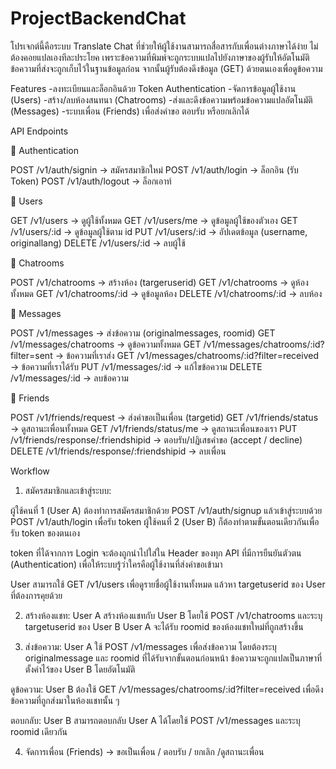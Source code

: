 # ProjectBackendChat

โปรเจกต์นี้คือระบบ Translate Chat ที่ช่วยให้ผู้ใช้งานสามารถสื่อสารกับเพื่อนต่างภาษาได้ง่าย ไม่ต้องคอยแปลเองทีละประโยค เพราะข้อความที่พิมพ์จะถูกระบบแปลไปยังภาษาของผู้รับให้อัตโนมัติ ข้อความที่ส่งจะถูกเก็บไว้ในฐานข้อมูลก่อน จากนั้นผู้รับต้องดึงข้อมูล (GET) ด้วยตนเองเพื่อดูข้อความ

Features
-ลงทะเบียนและล็อกอินด้วย Token Authentication
-จัดการข้อมูลผู้ใช้งาน (Users)
-สร้าง/ลบห้องสนทนา (Chatrooms)
-ส่งและดึงข้อความพร้อมข้อความแปลอัตโนมัติ (Messages)
-ระบบเพื่อน (Friends) เพื่อส่งคำขอ ตอบรับ หรือยกเลิกได้


API Endpoints

🔹 Authentication

POST /v1/auth/signin → สมัครสมาชิกใหม่
POST /v1/auth/login → ล็อกอิน (รับ Token)
POST /v1/auth/logout → ล็อกเอาท์


🔹 Users

GET /v1/users → ดูผู้ใช้ทั้งหมด
GET /v1/users/me → ดูข้อมูลผู้ใช้ของตัวเอง
GET /v1/users/:id → ดูข้อมูลผู้ใช้ตาม id
PUT /v1/users/:id → อัปเดตข้อมูล (username, originallang)
DELETE /v1/users/:id → ลบผู้ใช้


🔹 Chatrooms

POST /v1/chatrooms → สร้างห้อง (targeruserid)
GET /v1/chatrooms → ดูห้องทั้งหมด
GET /v1/chatrooms/:id → ดูข้อมูลห้อง
DELETE /v1/chatrooms/:id → ลบห้อง


🔹 Messages

POST /v1/messages → ส่งข้อความ (originalmessages, roomid)
GET /v1/messages/chatrooms → ดูข้อความทั้งหมด
GET /v1/messages/chatrooms/:id?filter=sent → ข้อความที่เราส่ง
GET /v1/messages/chatrooms/:id?filter=received → ข้อความที่เราได้รับ
PUT /v1/messages/:id → แก้ไขข้อความ
DELETE /v1/messages/:id → ลบข้อความ


🔹 Friends

POST /v1/friends/request → ส่งคำขอเป็นเพื่อน (targetid)
GET /v1/friends/status → ดูสถานะเพื่อนทั้งหมด
GET /v1/friends/status/me → ดูสถานะเพื่อนของเรา
PUT /v1/friends/response/:friendshipid → ตอบรับ/ปฏิเสธคำขอ (accept / decline)
DELETE /v1/friends/response/:friendshipid → ลบเพื่อน



Workflow
1. สมัครสมาชิกและเข้าสู่ระบบ:

ผู้ใช้คนที่ 1 (User A) ต้องทำการสมัครสมาชิกด้วย POST /v1/auth/signup แล้วเข้าสู่ระบบด้วย POST /v1/auth/login เพื่อรับ token
ผู้ใช้คนที่ 2 (User B) ก็ต้องทำตามขั้นตอนเดียวกันเพื่อรับ token ของตนเอง

token ที่ได้จากการ Login จะต้องถูกนำไปใส่ใน Header ของทุก API ที่มีการยืนยันตัวตน (Authentication) เพื่อให้ระบบรู้ว่าใครคือผู้ใช้งานที่ส่งคำขอเข้ามา

User สามารถใช้ GET /v1/users เพื่อดูรายชื่อผู้ใช้งานทั้งหมด แล้วหา targetuserid ของ User ที่ต้องการคุยด้วย

2. สร้างห้องแชท:
User A สร้างห้องแชทกับ User B โดยใช้ POST /v1/chatrooms และระบุ targetuserid ของ User B 
User A จะได้รับ roomid ของห้องแชทใหม่ที่ถูกสร้างขึ้น

3. ส่งข้อความ:
User A ใช้ POST /v1/messages เพื่อส่งข้อความ โดยต้องระบุ originalmessage และ roomid ที่ได้รับจากขั้นตอนก่อนหน้า
ข้อความจะถูกแปลเป็นภาษาที่ตั้งค่าไว้ของ User B โดยอัตโนมัติ

ดูข้อความ:
User B ต้องใช้ GET /v1/messages/chatrooms/:id?filter=received เพื่อดึงข้อความที่ถูกส่งมาในห้องแชทนั้น ๆ

ตอบกลับ:
User B สามารถตอบกลับ User A ได้โดยใช้ POST /v1/messages และระบุ roomid เดียวกัน

4. จัดการเพื่อน (Friends) → ขอเป็นเพื่อน / ตอบรับ / ยกเลิก /ดูสถานะเพื่อน



